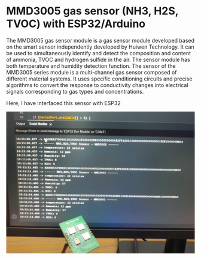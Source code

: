 # MMD3005 gas sensor (NH3, H2S, TVOC) with ESP32/Arduino

The MMD3005 gas sensor module is a gas sensor module developed based on the smart sensor independently developed by 
Huiwen Technology. It can be used to simultaneously identify and detect the composition and content of ammonia, TVOC and 
hydrogen sulfide in the air. The sensor module has both temperature and humidity detection function. The sensor of the MMD3005 
series module is a multi-channel gas sensor composed of different material systems. It uses specific conditioning circuits and precise 
algorithms to convert the response to conductivity changes into electrical signals corresponding to gas types and concentrations.

Here, I have interfaced this sensor with ESP32

![alt text](https://github.com/Nabilphysics/mmd3005_gas_sensor/blob/main/photo/readingData.jpg)
